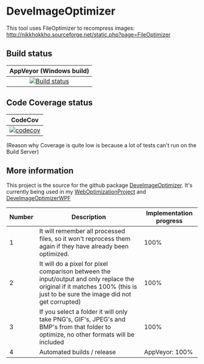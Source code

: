# DeveImageOptimizer
This tool uses FileOptimizer to recompress images: http://nikkhokkho.sourceforge.net/static.php?page=FileOptimizer

## Build status

| AppVeyor (Windows build) |
|:------------------------:|
| [![Build status](https://ci.appveyor.com/api/projects/status/qo0hx7i9j2hrlmpr?svg=true)](https://ci.appveyor.com/project/devedse/deveimageoptimizer) |

## Code Coverage status

| CodeCov |
|:-------:|
| [![codecov](https://codecov.io/gh/devedse/DeveImageOptimizer/branch/master/graph/badge.svg)](https://codecov.io/gh/devedse/DeveImageOptimizer) |

(Reason why Coverage is quite low is because a lot of tests can't run on the Build Server)

## More information

This project is the source for the github package [DeveImageOptimizer](https://www.nuget.org/packages/DeveImageOptimizer/). It's currently being used in my [WebOptimizationProject](https://github.com/devedse/WebOptimizationProject/) and [DeveImageOptimizerWPF](https://github.com/devedse/DeveImageOptimizerWPF/)

| Number | Description | Implementation progress |
| --- | --- | --- |
| 1 | It will remember all processed files, so it won't reprocess them again if they have already been optimized. | 100% |
| 2 | It will do a pixel for pixel comparison between the input/output and only replace the original if it matches 100% (this is just to be sure the image did not get corrupted) | 100% |
| 3 | If you select a folder it will only take PNG's, GIF's, JPEG's and BMP's from that folder to optimize, no other formats will be included | 100% |
| 4 | Automated builds / release | AppVeyor: 100% |